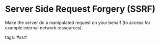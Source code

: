 # Server Side Request Forgery (SSRF)

Make the server do a manipulated request on your behalf (to access for example internal network ressources).

tags: #ssrf 

